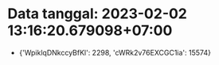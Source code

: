 # Data tanggal: 2023-02-02 13:16:20.679098+07:00

* {'WpiklqDNkccyBfKl': 2298, 'cWRk2v76EXCGC1ia': 15574}
